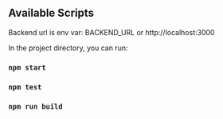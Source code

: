 ## Available Scripts

Backend url is env var: BACKEND_URL or http://localhost:3000

In the project directory, you can run:
### `npm start`
### `npm test`
### `npm run build`